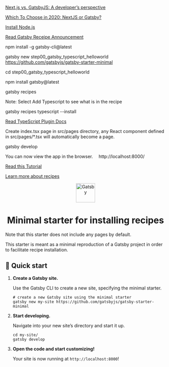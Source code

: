 [Next.js vs. GatsbyJS: A developer’s perspective](https://blog.logrocket.com/next-js-vs-gatsbyjs-a-developers-perspective/)

[Which To Choose in 2020: NextJS or Gatsby?](https://medium.com/frontend-digest/which-to-choose-in-2020-nextjs-vs-gatsby-1aa7ca279d8a)

[Install Node.js](https://nodejs.org/en/download/)

[Read Gatsby Receipe Announcement](https://www.gatsbyjs.org/blog/2020-04-15-announcing-gatsby-recipes/)

npm install -g gatsby-cli@latest

gatsby new step00_gatsby_typescript_helloworld  https://github.com/gatsbyjs/gatsby-starter-minimal

cd step00_gatsby_typescript_helloworld

npm install gatsby@latest

gatsby recipes

Note: Select Add Typescript to see what is in the recipe

gatsby recipes typescript --install

[Read TypeScript Plugin Docs](https://www.gatsbyjs.org/packages/gatsby-plugin-typescript/)

Create index.tsx page in src/pages directory, any React component defined in src/pages/*.tsx will automatically become a page.

gatsby develop

You can now view the app in the browser.
⠀
  http://localhost:8000/

[Read this Tutorial](https://www.gatsbyjs.org/tutorial/part-one/)

[Learn more about recipes](https://www.gatsbyjs.org/docs/recipes/)



<p align="center">
  <a href="https://www.gatsbyjs.org">
    <img alt="Gatsby" src="https://www.gatsbyjs.org/monogram.svg" width="60" />
  </a>
</p>
<h1 align="center">
  Minimal starter for installing recipes
</h1>

Note that this starter does not include any pages by default.

This starter is meant as a minimal reproduction of a Gatsby project in order to facilitate recipe installation.

## 🚀 Quick start

1.  **Create a Gatsby site.**

    Use the Gatsby CLI to create a new site, specifying the minimal starter.

    ```shell
    # create a new Gatsby site using the minimal starter
    gatsby new my-site https://github.com/gatsbyjs/gatsby-starter-minimal
    ```

2.  **Start developing.**

    Navigate into your new site’s directory and start it up.

    ```shell
    cd my-site/
    gatsby develop
    ```

3.  **Open the code and start customizing!**

    Your site is now running at `http://localhost:8000`!
